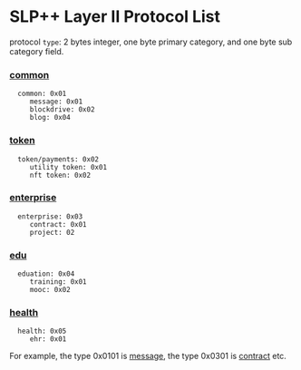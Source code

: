 # SLP++ Layer II Protocol List

 protocol `type`: 2 bytes integer, one byte primary category, and one byte sub category field. 

### [common](./common)
```
  common: 0x01
     message: 0x01
     blockdrive: 0x02
     blog: 0x04
```

### [token](./token)
```
  token/payments: 0x02
     utility token: 0x01
     nft token: 0x02 	   
```

### [enterprise](./enterprise)
```
  enterprise: 0x03
     contract: 0x01
     project: 02
```

### [edu](./education)
```
  eduation: 0x04
     training: 0x01 
     mooc: 0x02    
```
### [health](./health)
```
  health: 0x05
     ehr: 0x01
```  
For example, the type 0x0101 is [message](./common/slppp-message.md), the type 0x0301 is [contract](./enterprise/slppp-contract.md) etc.  